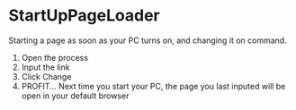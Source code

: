 # StartUpPageLoader

Starting a page as soon as your PC turns on, and changing it on command.

1. Open the process
2. Input the link
3. Click Change
4. PROFIT... Next time you start your PC, the page you last inputed will be open in your default browser
